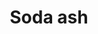 ---
layout: item
title: Soda ash
item-id: 1781
datatable: true
id: 1781
name: "Soda ash"
members: true
lowalch: 0
highalch: 1
examine: "One of the ingredients for making glass."
monsters:
  - id: 469
    name: "Killerwatt"
    members: true
    combat_level: 55
    wiki_url: "https://oldschool.runescape.wiki/w/Killerwatt#Attacking"
    drops:
      - quantity: "4"
        rarity: 0.007142857142857143
    image: "https://oldschool.runescape.wiki/images/thumb/3/3e/Killerwatt_%28Passive%29.png/250px-Killerwatt_%28Passive%29.png?7172c"
  - id: 5944
    name: "Rock lobster"
    members: true
    combat_level: 127
    wiki_url: "https://oldschool.runescape.wiki/w/Rock_lobster"
    drops:
      - quantity: "1"
        rarity: 0.078125
    image: "https://oldschool.runescape.wiki/images/thumb/2/27/Rock_lobster.png/260px-Rock_lobster.png?2a11b"
---